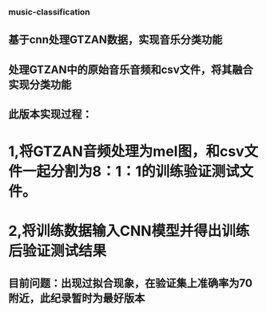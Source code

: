 ### music-classification

## 基于cnn处理GTZAN数据，实现音乐分类功能
## 处理GTZAN中的原始音乐音频和csv文件，将其融合实现分类功能

## 此版本实现过程：
# 1,将GTZAN音频处理为mel图，和csv文件一起分割为8：1：1的训练验证测试文件。
# 2,将训练数据输入CNN模型并得出训练后验证测试结果

## 目前问题：出现过拟合现象，在验证集上准确率为70附近，此纪录暂时为最好版本
